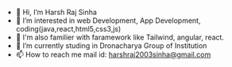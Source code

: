 - 👋 Hi, I’m Harsh Raj Sinha
- 👀 I’m interested in web Development, App Development, coding(java,react,html5,css3,js)
- 👀 I'm also familier with faramework like Tailwind, angular, react.
- 🌱 I’m currently studing in Dronacharya Group of Institution
- 📫 How to reach me
          mail id: harshraj2003sinha@gmail.com

<!---
harsh is a ✨ special ✨ repository because its `README.md` (this file) appears on your GitHub profile.
You can click the Preview link to take a look at your changes.
--->

